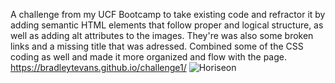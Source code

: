 A challenge from my UCF Bootcamp to take existing code and refractor it by adding semantic HTML elements that follow proper and logical structure, as well as adding alt attributes to the images. They're was also some broken links and a missing title that was adressed. Combined some of the CSS coding as well and made it more organized and flow with the page.  
https://bradleytevans.github.io/challenge1/
![Horiseon](https://user-images.githubusercontent.com/87036647/131261032-3768843e-9d3f-491b-9eef-8fbae18701b4.png)

